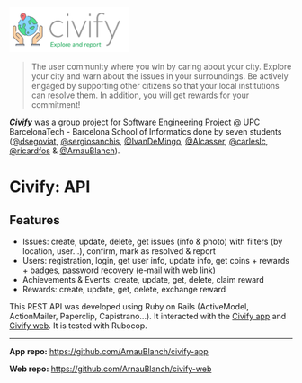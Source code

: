 <img src="pics/logo.png" height=80 />

> The user community where you win by caring about your city. Explore your city and warn about the issues in your surroundings. Be actively engaged by supporting other citizens so that your local institutions can resolve them. In addition, you will get rewards for your commitment!

***Civify*** was a group project for [Software Engineering Project](https://www.fib.upc.edu/en/studies/bachelors-degrees/bachelor-degree-informatics-engineering/curriculum/syllabus/PES) @ UPC BarcelonaTech - Barcelona School of Informatics done by seven students ([@dsegoviat](https://github.com/dsegoviat), [@sergiosanchis](https://github.com/sergiosanchis), [@IvanDeMingo](https://github.com/IvanDeMingo), [@Alcasser](https://github.com/Alcasser), [@carleslc](https://github.com/carleslc), [@ricardfos](https://github.com/ricardfos) & [@ArnauBlanch](https://github.com/ArnauBlanch)).
# Civify: API
## Features
* Issues: create, update, delete, get issues (info & photo) with filters (by location, user...), confirm, mark as resolved & report
* Users: registration, login, get user info, update info, get coins + rewards + badges, password recovery (e-mail with web link)
* Achievements & Events: create, update, get, delete, claim reward
* Rewards: create, update, get, delete, exchange reward

This REST API was developed using Ruby on Rails (ActiveModel, ActionMailer, Paperclip, Capistrano...). It interacted with the [Civify app](https://github.com/ArnauBlanch/civify-app) and [Civify web](https://github.com/ArnauBlanch/civify-web). It is tested with Rubocop.

---
**App repo:** https://github.com/ArnauBlanch/civify-app

**Web repo:** https://github.com/ArnauBlanch/civify-web
